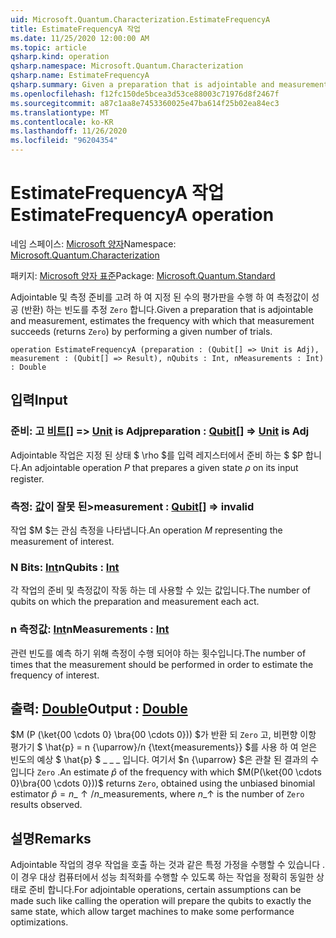 ```yaml
---
uid: Microsoft.Quantum.Characterization.EstimateFrequencyA
title: EstimateFrequencyA 작업
ms.date: 11/25/2020 12:00:00 AM
ms.topic: article
qsharp.kind: operation
qsharp.namespace: Microsoft.Quantum.Characterization
qsharp.name: EstimateFrequencyA
qsharp.summary: Given a preparation that is adjointable and measurement, estimates the frequency with which that measurement succeeds (returns `Zero`) by performing a given number of trials.
ms.openlocfilehash: f12fc150de5bcea3d53ce88003c71976d8f2467f
ms.sourcegitcommit: a87c1aa8e7453360025e47ba614f25b02ea84ec3
ms.translationtype: MT
ms.contentlocale: ko-KR
ms.lasthandoff: 11/26/2020
ms.locfileid: "96204354"
---
```

# <a name="estimatefrequencya-operation"></a><span data-ttu-id="54ae0-102">EstimateFrequencyA 작업</span><span class="sxs-lookup"><span data-stu-id="54ae0-102">EstimateFrequencyA operation</span></span>

<span data-ttu-id="54ae0-103">네임 스페이스: [Microsoft 양자](xref:Microsoft.Quantum.Characterization)</span><span class="sxs-lookup"><span data-stu-id="54ae0-103">Namespace: [Microsoft.Quantum.Characterization](xref:Microsoft.Quantum.Characterization)</span></span>

<span data-ttu-id="54ae0-104">패키지: [Microsoft 양자 표준](https://nuget.org/packages/Microsoft.Quantum.Standard)</span><span class="sxs-lookup"><span data-stu-id="54ae0-104">Package: [Microsoft.Quantum.Standard](https://nuget.org/packages/Microsoft.Quantum.Standard)</span></span>


<span data-ttu-id="54ae0-105">Adjointable 및 측정 준비를 고려 하 여 지정 된 수의 평가판을 수행 하 여 측정값이 성공 (반환) 하는 빈도를 추정 `Zero` 합니다.</span><span class="sxs-lookup"><span data-stu-id="54ae0-105">Given a preparation that is adjointable and measurement, estimates the frequency with which that measurement succeeds (returns `Zero`) by performing a given number of trials.</span></span>

```qsharp
operation EstimateFrequencyA (preparation : (Qubit[] => Unit is Adj), measurement : (Qubit[] => Result), nQubits : Int, nMeasurements : Int) : Double
```


## <a name="input"></a><span data-ttu-id="54ae0-106">입력</span><span class="sxs-lookup"><span data-stu-id="54ae0-106">Input</span></span>

### <a name="preparation--qubit--unit--is-adj"></a><span data-ttu-id="54ae0-107">준비: 고 [비트](xref:microsoft.quantum.lang-ref.qubit)[] => [Unit](xref:microsoft.quantum.lang-ref.unit)  is Adj</span><span class="sxs-lookup"><span data-stu-id="54ae0-107">preparation : [Qubit](xref:microsoft.quantum.lang-ref.qubit)[] => [Unit](xref:microsoft.quantum.lang-ref.unit)  is Adj</span></span>

<span data-ttu-id="54ae0-108">Adjointable 작업은 지정 된 상태 $ \rho $를 입력 레지스터에서 준비 하는 $ $P 합니다.</span><span class="sxs-lookup"><span data-stu-id="54ae0-108">An adjointable operation $P$ that prepares a given state $\rho$ on its input register.</span></span>


### <a name="measurement--qubit--__invalidresult__"></a><span data-ttu-id="54ae0-109">측정: [값](xref:microsoft.quantum.lang-ref.qubit)이 __잘못 <Result> 된__></span><span class="sxs-lookup"><span data-stu-id="54ae0-109">measurement : [Qubit](xref:microsoft.quantum.lang-ref.qubit)[] => __invalid<Result>__</span></span> 

<span data-ttu-id="54ae0-110">작업 $M $는 관심 측정을 나타냅니다.</span><span class="sxs-lookup"><span data-stu-id="54ae0-110">An operation $M$ representing the measurement of interest.</span></span>


### <a name="nqubits--int"></a><span data-ttu-id="54ae0-111">N Bits: [Int](xref:microsoft.quantum.lang-ref.int)</span><span class="sxs-lookup"><span data-stu-id="54ae0-111">nQubits : [Int](xref:microsoft.quantum.lang-ref.int)</span></span>

<span data-ttu-id="54ae0-112">각 작업의 준비 및 측정값이 작동 하는 데 사용할 수 있는 값입니다.</span><span class="sxs-lookup"><span data-stu-id="54ae0-112">The number of qubits on which the preparation and measurement each act.</span></span>


### <a name="nmeasurements--int"></a><span data-ttu-id="54ae0-113">n 측정값: [Int](xref:microsoft.quantum.lang-ref.int)</span><span class="sxs-lookup"><span data-stu-id="54ae0-113">nMeasurements : [Int](xref:microsoft.quantum.lang-ref.int)</span></span>

<span data-ttu-id="54ae0-114">관련 빈도를 예측 하기 위해 측정이 수행 되어야 하는 횟수입니다.</span><span class="sxs-lookup"><span data-stu-id="54ae0-114">The number of times that the measurement should be performed in order to estimate the frequency of interest.</span></span>



## <a name="output--double"></a><span data-ttu-id="54ae0-115">출력: [Double](xref:microsoft.quantum.lang-ref.double)</span><span class="sxs-lookup"><span data-stu-id="54ae0-115">Output : [Double](xref:microsoft.quantum.lang-ref.double)</span></span>

<span data-ttu-id="54ae0-116">$M (P (\ket{00 \cdots 0} \bra{00 \cdots 0})) $가 반환 되 `Zero` 고, 비편향 이항 평가기 $ \hat{p} = n {\uparrow}/n {\text{measurements}} $를 사용 하 여 얻은 빈도의 예상 $ \hat{p} $ \_ \_ \_ 입니다. 여기서 $n {\uparrow} $은 관찰 된 결과의 수입니다 `Zero` .</span><span class="sxs-lookup"><span data-stu-id="54ae0-116">An estimate $\hat{p}$ of the frequency with which $M(P(\ket{00 \cdots 0}\bra{00 \cdots 0}))$ returns `Zero`, obtained using the unbiased binomial estimator $\hat{p} = n\_{\uparrow} / n\_{\text{measurements}}$, where $n\_{\uparrow}$ is the number of `Zero` results observed.</span></span>

## <a name="remarks"></a><span data-ttu-id="54ae0-117">설명</span><span class="sxs-lookup"><span data-stu-id="54ae0-117">Remarks</span></span>

<span data-ttu-id="54ae0-118">Adjointable 작업의 경우 작업을 호출 하는 것과 같은 특정 가정을 수행할 수 있습니다 .이 경우 대상 컴퓨터에서 성능 최적화를 수행할 수 있도록 하는 작업을 정확히 동일한 상태로 준비 합니다.</span><span class="sxs-lookup"><span data-stu-id="54ae0-118">For adjointable operations, certain assumptions can be made such like calling the operation will prepare the qubits to exactly the same state, which allow target machines to make some performance optimizations.</span></span>